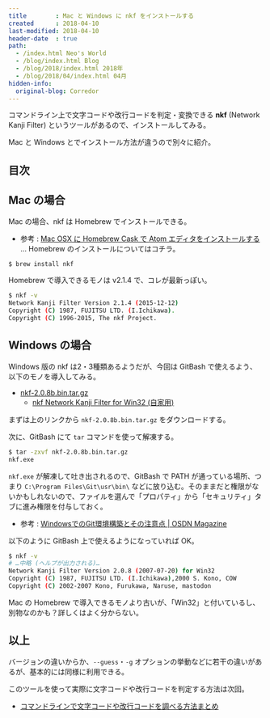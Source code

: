```yaml
---
title        : Mac と Windows に nkf をインストールする
created      : 2018-04-10
last-modified: 2018-04-10
header-date  : true
path:
  - /index.html Neo's World
  - /blog/index.html Blog
  - /blog/2018/index.html 2018年
  - /blog/2018/04/index.html 04月
hidden-info:
  original-blog: Corredor
---
```


コマンドライン上で文字コードや改行コードを判定・変換できる **nkf** (Network Kanji Filter) というツールがあるので、インストールしてみる。

Mac と Windows とでインストール方法が違うので別々に紹介。

## 目次

## Mac の場合

Mac の場合、nkf は Homebrew でインストールできる。

- 参考 : [Mac OSX に Homebrew Cask で Atom エディタをインストールする](/blog/2016/05/21-01.html) … Homebrew のインストールについてはコチラ。

```bash
$ brew install nkf
```

Homebrew で導入できるモノは v2.1.4 で、コレが最新っぽい。

```bash
$ nkf -v
Network Kanji Filter Version 2.1.4 (2015-12-12)
Copyright (C) 1987, FUJITSU LTD. (I.Ichikawa).
Copyright (C) 1996-2015, The nkf Project.
```

## Windows の場合

Windows 版の nkf は2・3種類あるようだが、今回は GitBash で使えるよう、以下のモノを導入してみる。

- [nkf-2.0.8b.bin.tar.gz](http://www.asuka.cx/software/nkf/files/nkf-2.0.8b.bin.tar.gz)
  - [nkf Network Kanji Filter for Win32 (自家用)](http://www.asuka.cx/software/nkf/)

まずは上のリンクから `nkf-2.0.8b.bin.tar.gz` をダウンロードする。

次に、GitBash にて `tar` コマンドを使って解凍する。

```bash
$ tar -zxvf nkf-2.0.8b.bin.tar.gz
nkf.exe
```

`nkf.exe` が解凍して吐き出されるので、GitBash で PATH が通っている場所、つまり `C:\Program Files\Git\usr\bin\` などに放り込む。そのままだと権限がないかもしれないので、ファイルを選んで「プロパティ」から「セキュリティ」タブに進み権限を付与しておく。

- 参考 : [WindowsでのGit環境構築とその注意点 | OSDN Magazine](https://mag.osdn.jp/09/02/12/0530242)

以下のように GitBash 上で使えるようになっていれば OK。

```bash
$ nkf -v
# …中略 (ヘルプが出力される)…
Network Kanji Filter Version 2.0.8 (2007-07-20) for Win32
Copyright (C) 1987, FUJITSU LTD. (I.Ichikawa),2000 S. Kono, COW
Copyright (C) 2002-2007 Kono, Furukawa, Naruse, mastodon
```

Mac の Homebrew で導入できるモノより古いが、「Win32」と付いているし、別物なのかも？詳しくはよく分からない。

## 以上

バージョンの違いからか、`--guess`・`-g` オプションの挙動などに若干の違いがあるが、基本的には同様に利用できる。

このツールを使って実際に文字コードや改行コードを判定する方法は次回。

- [コマンドラインで文字コードや改行コードを調べる方法まとめ](/blog/2018/04/11-01.html)
